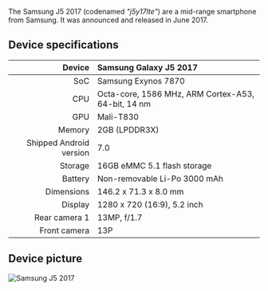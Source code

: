 The Samsung J5 2017 (codenamed _"j5y17lte"_) are a mid-range smartphone from Samsung. It was announced and released in June 2017.

## Device specifications

| Device       | Samsung Galaxy J5 2017                             |
| -----------: | :----------------------------------------------    |
| SoC          | Samsung Exynos 7870                                |
| CPU          | Octa-core, 1586 MHz, ARM Cortex-A53, 64-bit, 14 nm |
| GPU          | Mali-T830                                          |
| Memory       | 2GB (LPDDR3X)                                      |
| Shipped Android version | 7.0                                     |
| Storage      | 16GB eMMC 5.1 flash storage                        |
| Battery      | Non-removable Li-Po 3000 mAh                       |
| Dimensions   | 146.2 x 71.3 x 8.0 mm                              |
| Display      | 1280 x 720  (16:9), 5.2  inch                      |
| Rear camera 1 | 13MP, f/1.7                                       |
| Front camera  | 13P                                               |

## Device picture

![Samsung J5 2017](https://www.maxmovil.com/media/catalog/product/cache/1/thumbnail/600x/17f82f742ffe127f42dca9de82fb58b1/s/a/samsung_galaxy_j7_2017_negro_libre_1.jpg)



